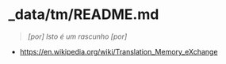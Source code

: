 # _data/tm/README.md
> _[por] Isto é um rascunho [por]_

- https://en.wikipedia.org/wiki/Translation_Memory_eXchange
